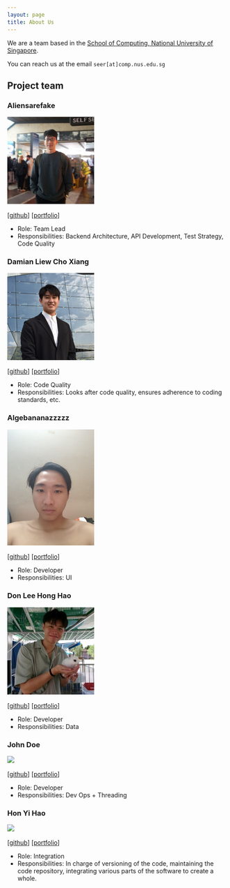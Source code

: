 ```yaml
---
layout: page
title: About Us
---
```


We are a team based in the [School of Computing, National University of Singapore](https://www.comp.nus.edu.sg).

You can reach us at the email `seer[at]comp.nus.edu.sg`

## Project team

### Aliensarefake

<img src="images/aliensarefake.png" width="200px">

[[github](https://github.com/aliensarefake)]
[[portfolio](team/aliensarefake.md)]

* Role: Team Lead
* Responsibilities: Backend Architecture, API Development, Test Strategy, Code Quality

### Damian Liew Cho Xiang

<img src="images/damiancxliew.png" width="200px">

[[github](http://github.com/damiancxliew)]
[[portfolio](team/damiancxliew.md)]

* Role: Code Quality
* Responsibilities: Looks after code quality, ensures adherence to coding standards, etc.

### Algebananazzzzz

<img src="images/algebananazzzzz.png" width="200px">

[[github](http://github.com/algebananazzzzz)]
[[portfolio](team/algebananazzzzz.md)]

* Role: Developer
* Responsibilities: UI

### Don Lee Hong Hao

<img src="images/donleehh.png" width="200px">

[[github](http://github.com/DonLeeHH)] [[portfolio](team/donleehh.md)]

- Role: Developer
- Responsibilities: Data

### John Doe

<img src="images/johndoe.png" width="200px">

[[github](http://github.com/johndoe)]
[[portfolio](team/johndoe.md)]

- Role: Developer
- Responsibilities: Dev Ops + Threading

### Hon Yi Hao

<img src="images/yihao03.png" width="200px">

[[github](http://github.com/yihao03)]
[[portfolio](team/yihao.md)]

* Role: Integration
* Responsibilities: In charge of versioning of the code, maintaining the code repository, integrating various parts of the software to create a whole.
